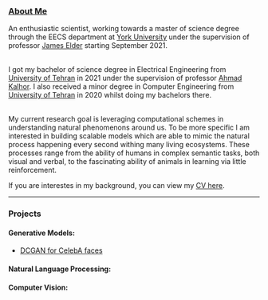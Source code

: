 ### <a href="#">About Me </a>
An enthusiastic scientist, working towards a master of science degree through the EECS department at <a href="https://eecs.lassonde.yorku.ca" class="">York University</a> under the supervision of professor <a href="https://www.elderlab.yorku.ca/jelder/" class="">James Elder</a> starting September 2021.<br><br>

I got my bachelor of science degree in Electrical Engineering from <a href="https://ece.ut.ac.ir/en">University of Tehran</a> in 2021 under the supervision of professor <a href="https://ece.ut.ac.ir/en/~akalhor">Ahmad Kalhor</a>. I also received a minor degree in Computer Engineering from <a href="https://ece.ut.ac.ir/en">University of Tehran</a> in 2020 whilst doing my bachelors there.<br><br>

My current research goal is leveraging computational schemes in understanding natural phenomenons around us. To be more specific I am interested in building scalable models which are able to mimic the natural process happening every second withing many living ecosystems. These processes range from the ability of humans in complex semantic tasks, both visual and verbal, to the fascinating ability of animals in learning via little reinforcement.

If you are interestes in my background, you can view my <a href="https://github.com/SajjadPSavoji/Resume">CV here</a>.

---------------------
### Projects
#### Generative Models:
- [DCGAN for CelebA faces](https://github.com/SajjadPSavoji/DCGANFaces)
#### Natural Language Processing:
[]()
#### Computer Vision:
[]()

<!--
**SajjadPSavoji/SajjadPSavoji** is a ✨ _special_ ✨ repository because its `README.md` (this file) appears on your GitHub profile.

Here are some ideas to get you started:

- 🔭 I’m currently working on ...
- 🌱 I’m currently learning ...
- 👯 I’m looking to collaborate on ...
- 🤔 I’m looking for help with ...
- 💬 Ask me about ...
- 📫 How to reach me: ...
- 😄 Pronouns: ...
- ⚡ Fun fact: ...
-->
